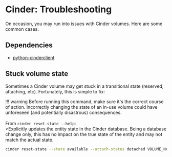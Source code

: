 # Cinder: Troubleshooting

On occasion, you may run into issues with Cinder volumes. Here are some common
 cases.

## Dependencies

- [python-cinderclient](https://pypi.org/project/python-cinderclient/)

## Stuck volume state

Sometimes a Cinder volume may get stuck in a transitional state (reserved,
 attaching, etc). Fortunately, this is simple to fix:

!!! warning
    Before running this command, make sure it's the correct course of action.
    Incorrectly changing the state of an in-use volume could have unforeseen
    (and potentially disastrous) consequences.<br><br>
    From `cinder reset-state --help`:<br>
    >Explicitly updates the entity state in the Cinder database. Being a
    database change only, this has no impact on the true state of the entity
    and may not match the actual state.

```sh
cinder reset-state --state available --attach-status detached VOLUME_NAME_OR_ID
```
